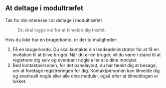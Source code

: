 ﻿## At deltage i modultræfet
Tak for din interesse i at deltage i modultræfet!

> Du skal logge ind for at tilmelde dig træfet.

Hvis du ikke har en brugerkonto, er der to muligheder:
1. Få en brugerkonto. Du skal kontakte din landeadministrator for at få en invitation til at blive bruger.
Når du er en bruger, vil du være i stand til at registrere dig selv og eventuelt nogle eller alle dine moduler.
2. Bed kontaktpersonen, for det banelayout, du har tænkt dig at besøge, om at foretage registreringen for dig.
Kontaktpersonen kan tilmelde dig og eventuelt nogle eller alle dine moduler,
også efter at tilmeldingen er lukket.

